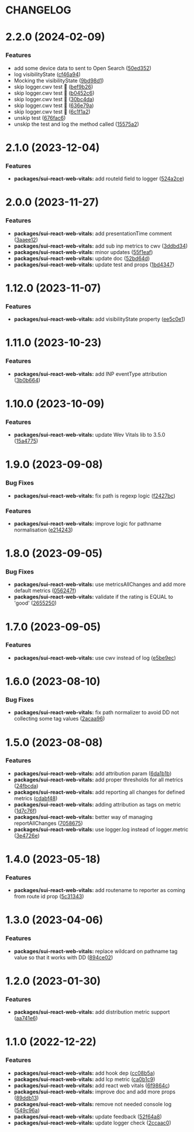# CHANGELOG

# 2.2.0 (2024-02-09)


### Features

* add some device data to sent to Open Search ([50ed352](https://github.com/SUI-Components/sui/commit/50ed352bc4d6b14ba40e95d11c857021ae0cd0c0))
* log visibilityState ([cf46a94](https://github.com/SUI-Components/sui/commit/cf46a9403ed070a669b9893697539ca7f49175f9))
* Mocking the visibilityState ([9bd98d1](https://github.com/SUI-Components/sui/commit/9bd98d113227474f05a247998186309c1af75fe3))
* skip logger.cwv test 🙈 ([bef9b26](https://github.com/SUI-Components/sui/commit/bef9b2648404c7b7bf3e02a42fdedd0f2c46aec8))
* skip logger.cwv test 🙈 ([b0452c6](https://github.com/SUI-Components/sui/commit/b0452c6fc93bb8c893607f7224bcfb0158409c3d))
* skip logger.cwv test 🙈 ([30bc4da](https://github.com/SUI-Components/sui/commit/30bc4da64fe905b1af7699419576b3869a4a0568))
* skip logger.cwv test 🙈 ([636e79a](https://github.com/SUI-Components/sui/commit/636e79a58bc9f1a12ef081be6fafcc26a642bc9c))
* skip logger.cwv test 🙈 ([6c1f1a2](https://github.com/SUI-Components/sui/commit/6c1f1a28b7f0cec00e6b9e4fea7c3b5042eb8d19))
* unskip test ([676fac6](https://github.com/SUI-Components/sui/commit/676fac613935500b8976aa4cb39dbe4736a0f471))
* unskip the test and log the method called ([15575a2](https://github.com/SUI-Components/sui/commit/15575a2b1337fcbcf9ad6eb0785b89fb11832b96))



# 2.1.0 (2023-12-04)


### Features

* **packages/sui-react-web-vitals:** add routeId field to logger ([524a2ce](https://github.com/SUI-Components/sui/commit/524a2ced234c8e24f3d636bc1c7a69ffef4f57ad))



# 2.0.0 (2023-11-27)


### Features

* **packages/sui-react-web-vitals:** add presentationTime comment ([3aaee12](https://github.com/SUI-Components/sui/commit/3aaee12327952c0fa6919a424fb36c4ac2d344c8))
* **packages/sui-react-web-vitals:** add sub inp metrics to cwv ([3ddbd34](https://github.com/SUI-Components/sui/commit/3ddbd34428e23b7b384780c21d6a84e58ef44fb3))
* **packages/sui-react-web-vitals:** minor updates ([55f1eaf](https://github.com/SUI-Components/sui/commit/55f1eaf0c2779522fef4e1421c02197aa32909d4))
* **packages/sui-react-web-vitals:** update doc ([52bd64d](https://github.com/SUI-Components/sui/commit/52bd64d4aea798efe2ed8b46d645ef96258c2063))
* **packages/sui-react-web-vitals:** update test and props ([1bd4347](https://github.com/SUI-Components/sui/commit/1bd4347296bfebb1e7b48e6ee3c59d7a88e2c58d))



# 1.12.0 (2023-11-07)


### Features

* **packages/sui-react-web-vitals:** add visibilityState property ([ee5c0e1](https://github.com/SUI-Components/sui/commit/ee5c0e1f6052f0b006dd825654ef8f3bf79abd1d))



# 1.11.0 (2023-10-23)


### Features

* **packages/sui-react-web-vitals:** add INP eventType attribution ([3b0b664](https://github.com/SUI-Components/sui/commit/3b0b6645c7637b93dc318f61dd44faa863e81d1c))



# 1.10.0 (2023-10-09)


### Features

* **packages/sui-react-web-vitals:** update Wev Vitals lib to 3.5.0 ([15a4775](https://github.com/SUI-Components/sui/commit/15a47759b5580af5af748940859415f7e1aba334))



# 1.9.0 (2023-09-08)


### Bug Fixes

* **packages/sui-react-web-vitals:** fix path is regexp logic ([f2427bc](https://github.com/SUI-Components/sui/commit/f2427bc686f81464e869adc4dabc2b006ed5b006))


### Features

* **packages/sui-react-web-vitals:** improve logic for pathname normalisation ([e214243](https://github.com/SUI-Components/sui/commit/e214243bdcd3f23dacdb1e91e2abd1fdc55aa8ee))



# 1.8.0 (2023-09-05)


### Bug Fixes

* **packages/sui-react-web-vitals:** use metricsAllChanges and add more default metrics ([056247f](https://github.com/SUI-Components/sui/commit/056247fda7af44e0ce19ddce7fe1dc281160ef27))
* **packages/sui-react-web-vitals:** validate if the rating is EQUAL to 'good' ([2655250](https://github.com/SUI-Components/sui/commit/265525050f7bbcf906ede1acf2efb22fc4febf23))



# 1.7.0 (2023-09-05)


### Features

* **packages/sui-react-web-vitals:** use cwv instead of log ([e5be9ec](https://github.com/SUI-Components/sui/commit/e5be9ecc49d33db9b5201efe88b510632d5fa413))



# 1.6.0 (2023-08-10)


### Bug Fixes

* **packages/sui-react-web-vitals:** fix path normalizer to avoid DD not collecting some tag values ([2acaa96](https://github.com/SUI-Components/sui/commit/2acaa96b46df2fa3ed83036424c08324a280de77))



# 1.5.0 (2023-08-08)


### Features

* **packages/sui-react-web-vitals:** add attribution param ([6da1b1b](https://github.com/SUI-Components/sui/commit/6da1b1b541f31247a2d45f19060477c53d25b294))
* **packages/sui-react-web-vitals:** add proper thresholds for all metrics ([24fbcda](https://github.com/SUI-Components/sui/commit/24fbcda3c6817cf45dcfb64526f0db9ff1dadfe5))
* **packages/sui-react-web-vitals:** add reporting all changes for defined metrics ([cdabf48](https://github.com/SUI-Components/sui/commit/cdabf48f42ddf12c017d5970900e928f1ae9579c))
* **packages/sui-react-web-vitals:** adding attribution as tags on metric ([1d7c76f](https://github.com/SUI-Components/sui/commit/1d7c76ff7c9a2d775eef49f8802ffaf1b6f8e000))
* **packages/sui-react-web-vitals:** better way of managing reportAllChanges ([7058675](https://github.com/SUI-Components/sui/commit/70586755f10c7c2955b4d7811c23a8a16b7468c1))
* **packages/sui-react-web-vitals:** use logger.log instead of logger.metric ([3e4726e](https://github.com/SUI-Components/sui/commit/3e4726e6516cb30c644847e8cc941b58734642e6))



# 1.4.0 (2023-05-18)


### Features

* **packages/sui-react-web-vitals:** add routename to reporter as coming from route id prop ([5c31343](https://github.com/SUI-Components/sui/commit/5c31343834149cd3ca0183e0d66668c92fc55131))



# 1.3.0 (2023-04-06)


### Features

* **packages/sui-react-web-vitals:** replace wildcard on pathname tag value so that it works with DD ([894ce02](https://github.com/SUI-Components/sui/commit/894ce026e7089e962f9e5ab16c94d5a5e82a4ef7))



# 1.2.0 (2023-01-30)


### Features

* **packages/sui-react-web-vitals:** add distribution metric support ([aa741e6](https://github.com/SUI-Components/sui/commit/aa741e6d2e7899f9eba083b4d144fad1918baeae))



# 1.1.0 (2022-12-22)


### Features

* **packages/sui-react-web-vitals:** add hook dep ([cc08b5a](https://github.com/SUI-Components/sui/commit/cc08b5a6a091337efbaddedaf948e931a97bfaa2))
* **packages/sui-react-web-vitals:** add lcp metric ([ca0b1c9](https://github.com/SUI-Components/sui/commit/ca0b1c9da7d78d1269823e094dccb6b1dac6cb73))
* **packages/sui-react-web-vitals:** add react web vitals ([6f9864c](https://github.com/SUI-Components/sui/commit/6f9864c2300c760557a4a061aa53b928bb9c3fd2))
* **packages/sui-react-web-vitals:** improve doc and add more props ([89ddb13](https://github.com/SUI-Components/sui/commit/89ddb132d7f6603449ff9b621ba52fe0c0dd2bb7))
* **packages/sui-react-web-vitals:** remove not needed console log ([549c96a](https://github.com/SUI-Components/sui/commit/549c96ae507445d46702573c154acb7c2cb8c8d0))
* **packages/sui-react-web-vitals:** update feedback ([52f64a8](https://github.com/SUI-Components/sui/commit/52f64a8ea7587a94a821e88cc72bcd8d629abdf1))
* **packages/sui-react-web-vitals:** update logger check ([2ccaac0](https://github.com/SUI-Components/sui/commit/2ccaac0fa1d09dc24177e80d743ee65b3c83e184))